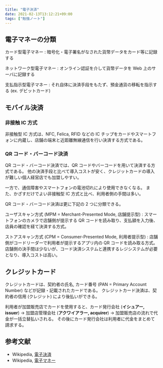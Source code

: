 ```yaml
---
title: "電子決済"
date: 2021-02-13T13:12:21+09:00
tags: ["勉強ノート"]
---
```


## 電子マネーの分類

カード型電子マネー
: 暗号化・電子署名がなされた貨幣データをカード等に記録する

ネットワーク型電子マネー
: オンライン認証を介して貨幣データを Web 上のサーバに記録する

支払指示型電子マネー
: それ自体に決済手段をもたず、預金通貨の移転を指示する (ex. デビットカード)

## モバイル決済

### 非接触 IC 方式

非接触型 IC 方式は、NFC, Felica, RFID などの IC チップをカードやスマートフォンに内蔵し、店舗の端末と近距離無線通信を行い決済する方式である。

### QR コード・バーコード決済

QR コード・バーコード決済では、QR コードやバーコードを用いて決済する方式である。
他の決済手段と比べて導入コストが安く、クレジットカードの導入が難しい個人経営店でも加盟しやすい。

一方で、通信障害やスマートフォンの電池切れにより使用できなくなる。
また、かざすだけでよい非接触型 IC 方式と比べ、利用者側の手間は多い。

QR コード・バーコード決済は更に下記の 2 つに分類できる。

ユーザスキャン方式 (MPM = Merchant-Presented Mode, 店舗提示型)
: スマートフォンのカメラで店舗側が提示する QR コードを読み取り、支払額を入力後、店員の確認を経て決済する方式。

ストアスキャン方式 (CPM = Consumer-Presented Mode, 利用者提示型)
: 店舗側がコードリーダーで利用者が提示するアプリ内の QR コードを読み取る方式。
店舗側の決手間は少ないが、コード決済システムと連携するレジシステムが必要となり、導入コストは高い。

## クレジットカード

クレジットカードは、契約者の氏名, カード番号 (PAN = Primary Account Number) などが記録・記載されたカードである。
クレジットカード決済は、契約者の信用 (クレジット) により後払いができる。

利用者が加盟販売店でカードを使用すると、カード発行会社 (**イシュアー, issuer**) → 加盟店管理会社 (**アクワイアラー, acquirer**) → 加盟販売店の流れで代金が一括立替払いされる。
その後にカード発行会社は利用者に代金をまとめて請求する。

<!-- TODO 手数料の比較について書く -->
<!-- TODO スーパーアプリについて書く -->

## 参考文献

- Wikipedia, [電子決済](https://ja.wikipedia.org/wiki/%E9%9B%BB%E5%AD%90%E6%B1%BA%E6%B8%88)
- Wikipedia, [電子マネー](https://ja.wikipedia.org/wiki/%E9%9B%BB%E5%AD%90%E3%83%9E%E3%83%8D%E3%83%BC)
